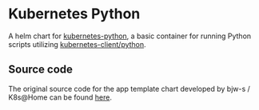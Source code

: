 # Kubernetes Python

A helm chart for [kubernetes-python](https://github.com/MacroPower/containers/pkgs/container/kubernetes-python), a basic container for running Python scripts utilizing [kubernetes-client/python](https://github.com/kubernetes-client/python).

## Source code

The original source code for the app template chart developed by bjw-s / K8s@Home can be found
[here](https://github.com/bjw-s/helm-charts/tree/main/charts/other/app-template).
